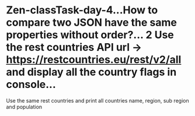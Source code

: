 # Zen-classTask-day-4...How to compare two JSON have the same properties without order?... 2 Use the rest countries API url -> https://restcountries.eu/rest/v2/all and display all the country flags in console...

Use the same rest countries and print all countries name, region, sub region and population
